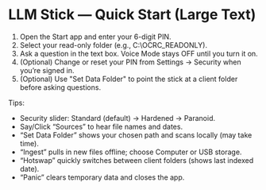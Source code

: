 # LLM Stick — Quick Start (Large Text)

1) Open the Start app and enter your 6-digit PIN.  
2) Select your read-only folder (e.g., C:\OCRC_READONLY).  
3) Ask a question in the text box. Voice Mode stays OFF until you turn it on.  
4) (Optional) Change or reset your PIN from Settings → Security when you’re signed in.  
5) (Optional) Use "Set Data Folder" to point the stick at a client folder before asking questions.

Tips:
- Security slider: Standard (default) → Hardened → Paranoid.  
- Say/Click “Sources” to hear file names and dates.  
- “Set Data Folder” shows your chosen path and scans locally (may take time).  
- “Ingest” pulls in new files offline; choose Computer or USB storage.  
- “Hotswap” quickly switches between client folders (shows last indexed date).  
- “Panic” clears temporary data and closes the app.
